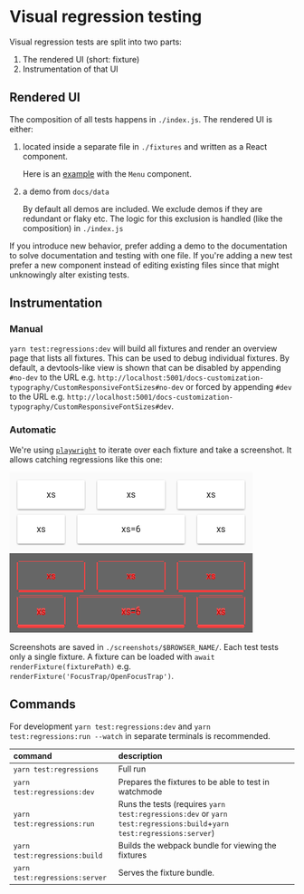 # Visual regression testing

Visual regression tests are split into two parts:

1. The rendered UI (short: fixture)
2. Instrumentation of that UI

## Rendered UI

The composition of all tests happens in `./index.js`.
The rendered UI is either:

1. located inside a separate file in `./fixtures` and written as a React component.

   Here is an [example](https://github.com/mui/material-ui/blob/814fb60bbd8e500517b2307b6a297a638838ca89/test/regressions/tests/Menu/SimpleMenuList.js#L6-L16) with the `Menu` component.

2. a demo from `docs/data`

   By default all demos are included.
   We exclude demos if they are redundant or flaky etc.
   The logic for this exclusion is handled (like the composition) in `./index.js`

If you introduce new behavior, prefer adding a demo to the documentation to solve documentation and testing with one file.
If you're adding a new test prefer a new component instead of editing existing files since that might unknowingly alter existing tests.

## Instrumentation

### Manual

`yarn test:regressions:dev` will build all fixtures and render an overview page that lists all fixtures.
This can be used to debug individual fixtures.
By default, a devtools-like view is shown that can be disabled by appending `#no-dev` to the URL e.g. `http://localhost:5001/docs-customization-typography/CustomResponsiveFontSizes#no-dev` or forced by appending `#dev` to the URL e.g. `http://localhost:5001/docs-customization-typography/CustomResponsiveFontSizes#dev`.

### Automatic

We're using [`playwright`](https://playwright.dev) to iterate over each fixture and take a screenshot.
It allows catching regressions like this one:

![before](/test/docs-regressions-before.png)
![diff](/test/docs-regressions-diff.png)

Screenshots are saved in `./screenshots/$BROWSER_NAME/`.
Each test tests only a single fixture.
A fixture can be loaded with `await renderFixture(fixturePath)` e.g. `renderFixture('FocusTrap/OpenFocusTrap')`.

## Commands

For development `yarn test:regressions:dev` and `yarn test:regressions:run --watch` in separate terminals is recommended.

| command                        | description                                                                                                           |
| :----------------------------- | :-------------------------------------------------------------------------------------------------------------------- |
| `yarn test:regressions`        | Full run                                                                                                              |
| `yarn test:regressions:dev`    | Prepares the fixtures to be able to test in watchmode                                                                 |
| `yarn test:regressions:run`    | Runs the tests (requires `yarn test:regressions:dev` or `yarn test:regressions:build`+`yarn test:regressions:server`) |
| `yarn test:regressions:build`  | Builds the webpack bundle for viewing the fixtures                                                                    |
| `yarn test:regressions:server` | Serves the fixture bundle.                                                                                            |

